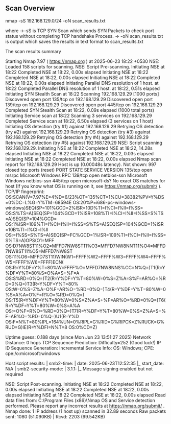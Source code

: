## Scan Overview


nmap -sS 192.168.129.0/24 -oN scan_results.txt 


where ->-sS is TCP SYN Scan which sends SYN Packets to check port status without completing TCP handshake Process.
-> -oN scan_results.txt is output which saves the results in text format to scan_results.txt

The scan results summary

Starting Nmap 7.97 ( https://nmap.org ) at 2025-06-23 18:22 +0530
NSE: Loaded 158 scripts for scanning.
NSE: Script Pre-scanning.
Initiating NSE at 18:22
Completed NSE at 18:22, 0.00s elapsed
Initiating NSE at 18:22
Completed NSE at 18:22, 0.00s elapsed
Initiating NSE at 18:22
Completed NSE at 18:22, 0.00s elapsed
Initiating Parallel DNS resolution of 1 host. at 18:22
Completed Parallel DNS resolution of 1 host. at 18:22, 0.51s elapsed
Initiating SYN Stealth Scan at 18:22
Scanning 192.168.129.29 [1000 ports]
Discovered open port 135/tcp on 192.168.129.29
Discovered open port 139/tcp on 192.168.129.29
Discovered open port 445/tcp on 192.168.129.29
Completed SYN Stealth Scan at 18:22, 0.09s elapsed (1000 total ports)
Initiating Service scan at 18:22
Scanning 3 services on 192.168.129.29
Completed Service scan at 18:22, 6.50s elapsed (3 services on 1 host)
Initiating OS detection (try #1) against 192.168.129.29
Retrying OS detection (try #2) against 192.168.129.29
Retrying OS detection (try #3) against 192.168.129.29
Retrying OS detection (try #4) against 192.168.129.29
Retrying OS detection (try #5) against 192.168.129.29
NSE: Script scanning 192.168.129.29.
Initiating NSE at 18:22
Completed NSE at 18:22, 14.28s elapsed
Initiating NSE at 18:22
Completed NSE at 18:22, 0.03s elapsed
Initiating NSE at 18:22
Completed NSE at 18:22, 0.00s elapsed
Nmap scan report for 192.168.129.29
Host is up (0.00048s latency).
Not shown: 997 closed tcp ports (reset)
PORT    STATE SERVICE       VERSION
135/tcp open  msrpc         Microsoft Windows RPC
139/tcp open  netbios-ssn   Microsoft Windows netbios-ssn
445/tcp open  microsoft-ds?
No exact OS matches for host (If you know what OS is running on it, see https://nmap.org/submit/ ).
TCP/IP fingerprint:
OS:SCAN(V=7.97%E=4%D=6/23%OT=135%CT=1%CU=38382%PV=Y%DS=0%DC=L%G=Y%TM=68594E
OS:20%P=i686-pc-windows-windows)SEQ(SP=101%GCD=2%ISR=10D%TI=I%CI=I%II=I%SS=
OS:S%TS=A)SEQ(SP=104%GCD=1%ISR=108%TI=I%CI=I%II=I%SS=S%TS=A)SEQ(SP=104%GCD=
OS:1%ISR=109%TI=I%CI=I%II=I%SS=S%TS=A)SEQ(SP=104%GCD=1%ISR=10B%TI=I%CI=I%II
OS:=I%SS=S%TS=A)SEQ(SP=FC%GCD=1%ISR=109%TI=I%CI=I%II=I%SS=S%TS=A)OPS(O1=MFF
OS:D7NW8ST11%O2=MFFD7NW8ST11%O3=MFFD7NW8NNT11%O4=MFFD7NW8ST11%O5=MFFD7NW8ST
OS:11%O6=MFFD7ST11)WIN(W1=FFFF%W2=FFFF%W3=FFFF%W4=FFFF%W5=FFFF%W6=FFFF)ECN(
OS:R=Y%DF=Y%T=80%W=FFFF%O=MFFD7NW8NNS%CC=N%Q=)T1(R=Y%DF=Y%T=80%S=O%A=S+%F=A
OS:S%RD=0%Q=)T2(R=Y%DF=Y%T=80%W=0%S=Z%A=S%F=AR%O=%RD=0%Q=)T3(R=Y%DF=Y%T=80%
OS:W=0%S=Z%A=O%F=AR%O=%RD=0%Q=)T4(R=Y%DF=Y%T=80%W=0%S=A%A=O%F=R%O=%RD=0%Q=)
OS:T5(R=Y%DF=Y%T=80%W=0%S=Z%A=S+%F=AR%O=%RD=0%Q=)T6(R=Y%DF=Y%T=80%W=0%S=A%A
OS:=O%F=R%O=%RD=0%Q=)T7(R=Y%DF=Y%T=80%W=0%S=Z%A=S+%F=AR%O=%RD=0%Q=)U1(R=Y%D
OS:F=N%T=80%IPL=164%UN=0%RIPL=G%RID=G%RIPCK=Z%RUCK=G%RUD=G)IE(R=Y%DFI=N%T=8
OS:0%CD=Z)

Uptime guess: 0.188 days (since Mon Jun 23 13:51:27 2025)
Network Distance: 0 hops
TCP Sequence Prediction: Difficulty=252 (Good luck!)
IP ID Sequence Generation: Incremental
Service Info: OS: Windows; CPE: cpe:/o:microsoft:windows

Host script results:
| smb2-time: 
|   date: 2025-06-23T12:52:35
|_  start_date: N/A
| smb2-security-mode: 
|   3.1.1: 
|_    Message signing enabled but not required

NSE: Script Post-scanning.
Initiating NSE at 18:22
Completed NSE at 18:22, 0.00s elapsed
Initiating NSE at 18:22
Completed NSE at 18:22, 0.00s elapsed
Initiating NSE at 18:22
Completed NSE at 18:22, 0.00s elapsed
Read data files from: C:\Program Files (x86)\Nmap
OS and Service detection performed. Please report any incorrect results at https://nmap.org/submit/ .
Nmap done: 1 IP address (1 host up) scanned in 32.89 seconds
           Raw packets sent: 1080 (51.090KB) | Rcvd: 2203 (99.542KB)

